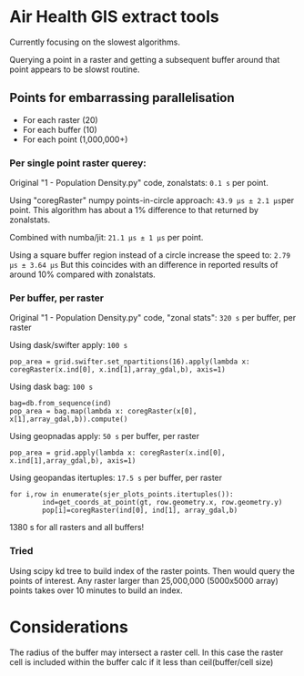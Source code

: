 # Air Health GIS extract tools

Currently focusing on the slowest algorithms. 

Querying a point in a raster and getting a subsequent buffer around that point appears to be slowst routine.

## Points for embarrassing parallelisation

 * For each raster (20)
 * For each buffer (10)
 * For each point (1,000,000+)

### Per single point raster querey:

Original "1 - Population Density.py" code, zonalstats: ```0.1 s``` per point.

Using "coregRaster" numpy points-in-circle approach: ```43.9 µs ± 2.1 µs```per point.
This algorithm has about a 1% difference to that returned by zonalstats.

Combined with numba/jit: ```21.1 µs ± 1 µs``` per point.

Using a square buffer region instead of a circle increase the speed to: ```2.79 µs ± 3.64 µs```
But this coincides with an difference in reported results of around 10% compared with zonalstats.


### Per buffer, per raster
Original "1 - Population Density.py" code, "zonal stats": ```320 s``` per buffer, per raster

Using dask/swifter apply: ```100 s```
```
pop_area = grid.swifter.set_npartitions(16).apply(lambda x: coregRaster(x.ind[0], x.ind[1],array_gdal,b), axis=1)
```

Using dask bag: ```100 s```
```
bag=db.from_sequence(ind)
pop_area = bag.map(lambda x: coregRaster(x[0], x[1],array_gdal,b)).compute()
```

Using geopnadas apply: ```50 s``` per buffer, per raster
```
pop_area = grid.apply(lambda x: coregRaster(x.ind[0], x.ind[1],array_gdal,b), axis=1)
```

Using geopandas itertuples: ```17.5 s``` per buffer, per raster
```
for i,row in enumerate(sjer_plots_points.itertuples()):
		ind=get_coords_at_point(gt, row.geometry.x, row.geometry.y)
		pop[i]=coregRaster(ind[0], ind[1], array_gdal,b)
```

1380 s for all rasters and all buffers!

### Tried
Using scipy kd tree to build index of the raster points. Then would query the points of interest. Any raster larger than 25,000,000 (5000x5000 array) points takes over 10 minutes to build an index. 



# Considerations

The radius of the buffer may intersect a raster cell. In this case the raster cell is included within the buffer calc if it less than  ceil(buffer/cell size)

